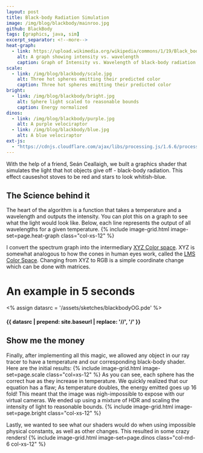 ```yaml
---
layout: post
title: Black-body Radiation Simulation
image: /img/blog/blackbody/mainroo.jpg
github: BlackBody
tags: [graphics, java, sim]
excerpt_separator: <!--more-->
heat-graph:
  - link: https://upload.wikimedia.org/wikipedia/commons/1/19/Black_body.svg
    alt: A graph showing intensity vs. wavelength
    caption: Graph of Intensity vs. Wavelength of black-body radiation
scale:
  - link: /img/blog/blackbody/scale.jpg
    alt: Three hot spheres emitting their predicted color
    caption: Three hot spheres emitting their predicted color
bright:
  - link: /img/blog/blackbody/bright.jpg
    alt: Sphere light scaled to reasonable bounds
    caption: Energy normalized
dinos:
  - link: /img/blog/blackbody/purple.jpg
    alt: A purple velociraptor
  - link: /img/blog/blackbody/blue.jpg
    alt: A blue velociraptor
ext-js:
  - "https://cdnjs.cloudflare.com/ajax/libs/processing.js/1.6.6/processing.min.js"
---
```

<!--
p5:
  - p5
sketches:
  - setup -->
<!-- ext-js:
  - "https://cdnjs.cloudflare.com/ajax/libs/p5.js/0.5.8/p5.min.js"
  - "https://cdnjs.cloudflare.com/ajax/libs/processing.js/1.6.6/processing.min.js" -->

With the help of a friend, Seán Ceallaigh, we built a graphics shader that
simulates the light that hot objects give off - black-body radiation.
This effect causeshot stoves to be red and stars to look whitish-blue.
<!--more-->

## The Science behind it
The heart of the algorithm is a function that takes a temperature and a wavelength
and outputs the intensity. You can plot this on a graph to see what the light
would look like. Below, each line represents the output of all wavelengths for a
given temperature.
{% include image-grid.html image-set=page.heat-graph class="col-xs-12" %}

I convert the spectrum graph into the intermediary
<a href="https://www.youtube.com/watch?v=x0-qoXOCOow">XYZ Color space</a>.
XYZ is somewhat analogous to how the cones in human eyes work, called the
<a href="https://en.wikipedia.org/wiki/LMS_color_space">LMS Color Space</a>.
Changing from XYZ to RGB is a simple coordinate change which can be done with matrices.

# An example in 5 seconds
<% assign datasrc = '/assets/sketches/blackbodyOG.pde' %>
<h4>{{ datasrc | prepend: site.baseurl | replace: '//', '/' }}</h4>
<canvas
  data-processing-sources="{{ datasrc | prepend: site.baseurl | replace: '//', '/' }}">
</canvas>
<!-- <div id="setup_p5_sketch" style="height: 400px; position: relative;"></div> -->


## Show me the money
Finally, after implementing all this magic, we allowed any object in our ray
tracer to have a temperature and our corresponding black-body shader. Here
are the initial results:
{% include image-grid.html image-set=page.scale class="col=xs-12" %}
As you can see, each sphere has the correct hue as they increase in temperature.
We quickly realized that our equation has a flaw; As temperature doubles, the
energy emitted goes up 16 fold! This meant that the image was nigh-impossible
to expose with our virtual cameras. We ended up using a mixture of HDR and scaling
the intensity of light to reasonable bounds.
{% include image-grid.html image-set=page.bright class="col-xs-12" %}

Lastly, we wanted to see what our shaders would do when using impossible
physical constants, as well as other changes. This resulted in some crazy
renders!
{% include image-grid.html image-set=page.dinos class="col-md-6 col-xs-12" %}



<!-- TODO ADD an inline link include -->
